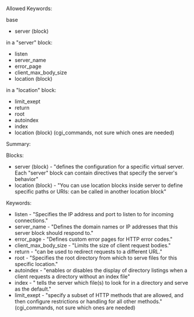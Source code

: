 Allowed Keywords:

base
- server (block)

in a "server" block:
- listen
- server_name
- error_page
- client_max_body_size
- location (block)

in a "location" block:
- limit_exept
- return
- root
- autoindex
- index
- location (block)
(cgi_commands, not sure which ones are needed)













Summary:

Blocks:
- server (block) - "defines the configuration for a specific virtual server. Each "server" block can contain directives that specify the server's behavior"
- location (block) - "You can use location blocks inside server to define specific paths or URIs: can be called in another location block"

Keywords:
- listen - "Specifies the IP address and port to listen to for incoming connections."
- server_name - "Defines the domain names or IP addresses that this server block should respond to."
- error_page - "Defines custom error pages for HTTP error codes."
- client_max_body_size - "Limits the size of client request bodies."
- return - "can be used to redirect requests to a different URL."
- root - "Specifies the root directory from which to serve files for this specific location."
- autoindex - "enables or disables the display of directory listings when a client requests a directory without an index file"
- index - " tells the server which file(s) to look for in a directory and serve as the default."
- limit_exept - "specify a subset of HTTP methods that are allowed, and then configure restrictions or handling for all other methods."
(cgi_commands, not sure which ones are needed)

